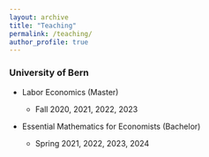 ```yaml
---
layout: archive
title: "Teaching"
permalink: /teaching/
author_profile: true
---
```



### University of Bern

  * Labor Economics  (Master)
      * Fall 2020, 2021, 2022, 2023

  * Essential Mathematics for Economists (Bachelor)
      * Spring 2021, 2022, 2023, 2024
